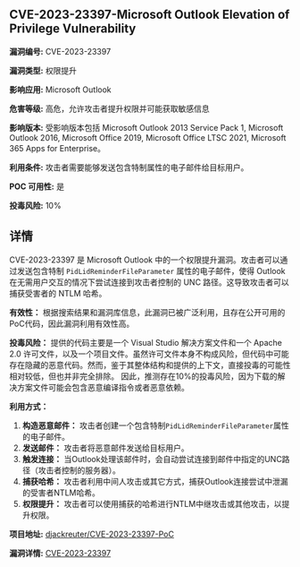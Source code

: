 ## CVE-2023-23397-Microsoft Outlook Elevation of Privilege Vulnerability

**漏洞编号:** CVE-2023-23397

**漏洞类型:** 权限提升

**影响应用:** Microsoft Outlook

**危害等级:** 高危，允许攻击者提升权限并可能获取敏感信息

**影响版本:** 受影响版本包括 Microsoft Outlook 2013 Service Pack 1, Microsoft Outlook 2016, Microsoft Office 2019, Microsoft Office LTSC 2021, Microsoft 365 Apps for Enterprise。

**利用条件:** 攻击者需要能够发送包含特制属性的电子邮件给目标用户。

**POC 可用性:** 是

**投毒风险:** 10%

## 详情

CVE-2023-23397 是 Microsoft Outlook 中的一个权限提升漏洞。攻击者可以通过发送包含特制 `PidLidReminderFileParameter` 属性的电子邮件，使得 Outlook 在无需用户交互的情况下尝试连接到攻击者控制的 UNC 路径。这导致攻击者可以捕获受害者的 NTLM 哈希。 

**有效性：** 根据搜索结果和漏洞库信息，此漏洞已被广泛利用，且存在公开可用的PoC代码，因此漏洞利用有效性高。

**投毒风险：** 提供的代码主要是一个 Visual Studio 解决方案文件和一个 Apache 2.0 许可文件，以及一个项目文件。虽然许可文件本身不构成风险，但代码中可能存在隐藏的恶意代码。然而，鉴于其整体结构和提供的上下文，直接投毒的可能性相对较低，但也并非完全排除。 因此，推测存在10%的投毒风险，因为下载的解决方案文件可能会包含恶意编译指令或者恶意依赖。

**利用方式：**

1.  **构造恶意邮件：** 攻击者创建一个包含特制`PidLidReminderFileParameter`属性的电子邮件。
2.  **发送邮件：** 攻击者将恶意邮件发送给目标用户。
3.  **触发连接：** 当Outlook处理该邮件时，会自动尝试连接到邮件中指定的UNC路径（攻击者控制的服务器）。
4.  **捕获哈希：** 攻击者利用中间人攻击或其它方式，捕获Outlook连接尝试中泄漏的受害者NTLM哈希。
5.  **权限提升：** 攻击者可以使用捕获的哈希进行NTLM中继攻击或其他攻击，以提升权限。

**项目地址:** [djackreuter/CVE-2023-23397-PoC](https://github.com/djackreuter/CVE-2023-23397-PoC)

**漏洞详情:** [CVE-2023-23397](https://nvd.nist.gov/vuln/detail/CVE-2023-23397)